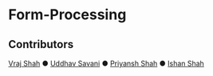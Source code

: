 # Form-Processing

## Contributors

[Vraj Shah](https://github.com/vraj0112) ● [Uddhav Savani](https://github.com/uds0128) ● [Priyansh Shah](https://github.com/Priyansh42) ● [Ishan Shah](https://github.com/ishanshah1802)
